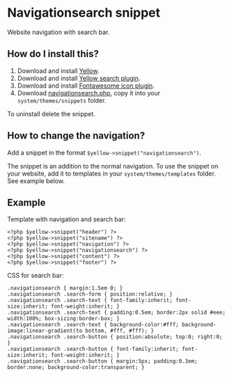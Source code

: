 Navigationsearch snippet
========================
Website navigation with search bar.

How do I install this?
----------------------
1. Download and install [Yellow](https://github.com/datenstrom/yellow/).  
2. Download and install [Yellow search plugin](https://github.com/datenstrom/yellow-extensions/blob/master/plugins/search/README.md).  
3. Download and install [Fontawesome icon plugin](https://github.com/datenstrom/yellow-extensions/blob/master/plugins/fontawesome/README.md).  
4. Download [navigationsearch.php](navigationsearch.php?raw=true), copy it into your `system/themes/snippets` folder.  

To uninstall delete the snippet.

How to change the navigation?
-----------------------------
Add a snippet in the format `$yellow->snippet("navigationsearch")`.  

The snippet is an addition to the normal navigation. To use the snippet on your website, add it to templates in your `system/themes/templates` folder. See example below.

Example
-------
Template with navigation and search bar:

    <?php $yellow->snippet("header") ?>
    <?php $yellow->snippet("sitename") ?>
    <?php $yellow->snippet("navigation") ?>
    <?php $yellow->snippet("navigationsearch") ?>
    <?php $yellow->snippet("content") ?>
    <?php $yellow->snippet("footer") ?>

CSS for search bar:

    .navigationsearch { margin:1.5em 0; }
    .navigationsearch .search-form { position:relative; }
    .navigationsearch .search-text { font-family:inherit; font-size:inherit; font-weight:inherit; }
    .navigationsearch .search-text { padding:0.5em; border:2px solid #eee; width:100%; box-sizing:border-box; }
    .navigationsearch .search-text { background-color:#fff; background-image:linear-gradient(to bottom, #fff, #fff); }
    .navigationsearch .search-button { position:absolute; top:0; right:0; }
    .navigationsearch .search-button { font-family:inherit; font-size:inherit; font-weight:inherit; }
    .navigationsearch .search-button { margin:5px; padding:0.3em; border:none; background-color:transparent; }